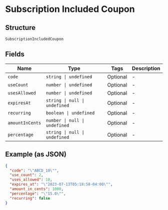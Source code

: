
# Subscription Included Coupon

## Structure

`SubscriptionIncludedCoupon`

## Fields

| Name | Type | Tags | Description |
|  --- | --- | --- | --- |
| `code` | `string \| undefined` | Optional | - |
| `useCount` | `number \| undefined` | Optional | - |
| `usesAllowed` | `number \| undefined` | Optional | - |
| `expiresAt` | `string \| null \| undefined` | Optional | - |
| `recurring` | `boolean \| undefined` | Optional | - |
| `amountInCents` | `number \| null \| undefined` | Optional | - |
| `percentage` | `string \| null \| undefined` | Optional | - |

## Example (as JSON)

```json
{
  "code": "\"ABCD_10\"",
  "use_count": 2,
  "uses_allowed": 10,
  "expires_at": "\"2023-07-13T05:18:58-04:00\"",
  "amount_in_cents": 1000,
  "percentage": "\"15.0\"",
  "recurring": false
}
```

